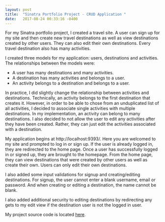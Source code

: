 ```yaml
---
layout: post
title:  "Sinatra Portfolio Project - CRUD Application "
date:   2017-08-24 00:33:16 -0400
---
```



For my Sinatra portfolio project, I created a travel site.  A user can sign up for my site and then create new travel destinations as well as view destinations created by other users.  They can also edit their own destinations.  Every travel destination also has many activities.

I created three models for my application: users, destinations and activities.  The relationships between the models were:
* A user has many destinations and many activities. 
* A destination has many activities and belongs to a user. 
* An activity belongs to a destination and belongs to a user. 

In practice, I did slightly change the relationship between activities and destinations.  Technically, an activity belongs to the first destination that creates it.  However, in order to be able to chose from an unduplicated list of all activities, I decided to associate single activities with multiple destinations.  In my implementation, an activity can belong to many destinations.  I also decided to not allow the user to edit any activities after they have been created.  Rather, they can just edit the activities associated with a destination.

My application begins at http://localhost:9393/.  Here you are welcomed to my site and prompted to log in or sign up.  If the user is already logged in, they are redirected to the home page.  Once a user has successfully logged in or signed up, they are brought to the homepage.  From the home page, they can view destinations that were created by other users as well as create their own.  Users can only edit their own destinations.  

I also added some input validations for signup and creating/editing destinations.  For signup, the user cannot enter a blank username, email or password.  And when creating or editing a destination, the name cannot be blank.  

I also added additional security to editing destinations by redirecting any gets to my edit view if the destination user is not the logged in user.  

My project source code is located [here](https://github.com/emhopkins/sinatra-portfolio-project-travel-site).



